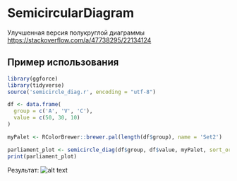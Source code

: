 # SemicircularDiagram
Улучшенная версия полукруглой диаграммы https://stackoverflow.com/a/47738295/22134124

## Пример использования
```R
library(ggforce)
library(tidyverse)
source('semicircle_diag.r', encoding = "utf-8")

df <- data.frame(
  group = c('A', 'V', 'C'),
  value = c(50, 30, 10)
)

myPalet <- RColorBrewer::brewer.pal(length(df$group), name = 'Set2')

parliament_plot <- semicircle_diag(df$group, df$value, myPalet, sort_order = 'descending')
print(parliament_plot)
```
Результат:
![alt text](https://github.com/SerhEL/SemicircularDiagram/blob/main/result.jpg?raw=true)
